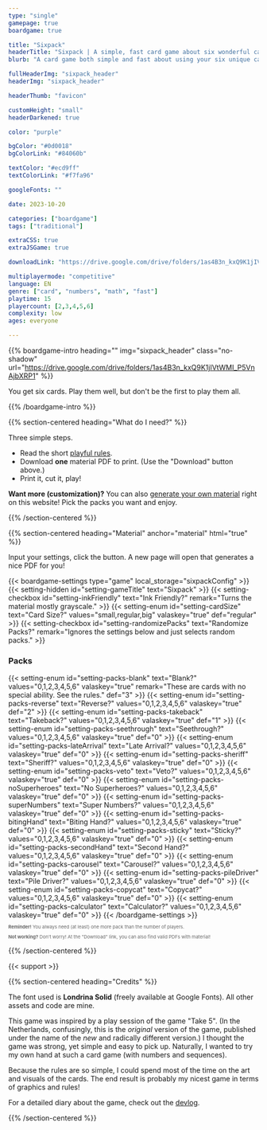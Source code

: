 ```yaml
---
type: "single"
gamepage: true
boardgame: true

title: "Sixpack"
headerTitle: "Sixpack | A simple, fast card game about six wonderful cards."
blurb: "A card game both simple and fast about using your six unique cards as best you can, while predicting how the others will use theirs."

fullHeaderImg: "sixpack_header"
headerImg: "sixpack_header"

headerThumb: "favicon"

customHeight: "small"
headerDarkened: true

color: "purple"

bgColor: "#0d0018"
bgColorLink: "#84060b"

textColor: "#ecd9ff"
textColorLink: "#f7fa96"

googleFonts: ""

date: 2023-10-20

categories: ["boardgame"]
tags: ["traditional"]

extraCSS: true
extraJSGame: true

downloadLink: "https://drive.google.com/drive/folders/1as4B3n_kxQ9K1jIVtWMI_P5VnAjbXRP1"

multiplayermode: "competitive"
language: EN
genre: ["card", "numbers", "math", "fast"]
playtime: 15
playercount: [2,3,4,5,6]
complexity: low
ages: everyone

---
```


{{% boardgame-intro heading="" img="sixpack_header" class="no-shadow" url="https://drive.google.com/drive/folders/1as4B3n_kxQ9K1jIVtWMI_P5VnAjbXRP1" %}}

You get six cards. Play them well, but don't be the first to play them all.

{{% /boardgame-intro %}}

{{% section-centered heading="What do I need?" %}}

Three simple steps.
* Read the short [playful rules](rules).
* Download **one** material PDF to print. (Use the "Download" button above.)
* Print it, cut it, play!

**Want more (customization)?** You can also [generate your own material](#material) right on this website! Pick the packs you want and enjoy.

{{% /section-centered %}}

{{% section-centered heading="Material" anchor="material" html="true" %}}

<p>Input your settings, click the button. A new page will open that generates a nice PDF for you!</p>

{{< boardgame-settings type="game" local_storage="sixpackConfig" >}}
	{{< setting-hidden id="setting-gameTitle" text="Sixpack" >}}
  {{< setting-checkbox id="setting-inkFriendly" text="Ink Friendly?" remark="Turns the material mostly grayscale." >}}
  {{< setting-enum id="setting-cardSize" text="Card Size?" values="small,regular,big" valaskey="true" def="regular" >}}
  {{< setting-checkbox id="setting-randomizePacks" text="Randomize Packs?" remark="Ignores the settings below and just selects random packs." >}}
  <h3>Packs</h3>
  {{< setting-enum id="setting-packs-blank" text="Blank?" values="0,1,2,3,4,5,6" valaskey="true" remark="These are cards with no special ability. See the rules." def="3" >}}
  {{< setting-enum id="setting-packs-reverse" text="Reverse?" values="0,1,2,3,4,5,6" valaskey="true" def="2" >}}
  {{< setting-enum id="setting-packs-takeback" text="Takeback?" values="0,1,2,3,4,5,6" valaskey="true" def="1" >}}
  {{< setting-enum id="setting-packs-seethrough" text="Seethrough?" values="0,1,2,3,4,5,6" valaskey="true" def="0" >}}
  {{< setting-enum id="setting-packs-lateArrival" text="Late Arrival?" values="0,1,2,3,4,5,6" valaskey="true" def="0" >}}
  {{< setting-enum id="setting-packs-sheriff" text="Sheriff?" values="0,1,2,3,4,5,6" valaskey="true" def="0" >}}
  {{< setting-enum id="setting-packs-veto" text="Veto?" values="0,1,2,3,4,5,6" valaskey="true" def="0" >}}
  {{< setting-enum id="setting-packs-noSuperheroes" text="No Superheroes?" values="0,1,2,3,4,5,6" valaskey="true" def="0" >}}
  {{< setting-enum id="setting-packs-superNumbers" text="Super Numbers?" values="0,1,2,3,4,5,6" valaskey="true" def="0" >}}
  {{< setting-enum id="setting-packs-bitingHand" text="Biting Hand?" values="0,1,2,3,4,5,6" valaskey="true" def="0" >}}
  {{< setting-enum id="setting-packs-sticky" text="Sticky?" values="0,1,2,3,4,5,6" valaskey="true" def="0" >}}
  {{< setting-enum id="setting-packs-secondHand" text="Second Hand?" values="0,1,2,3,4,5,6" valaskey="true" def="0" >}}
  {{< setting-enum id="setting-packs-carousel" text="Carousel?" values="0,1,2,3,4,5,6" valaskey="true" def="0" >}}
  {{< setting-enum id="setting-packs-pileDriver" text="Pile Driver?" values="0,1,2,3,4,5,6" valaskey="true" def="0" >}}
  {{< setting-enum id="setting-packs-copycat" text="Copycat?" values="0,1,2,3,4,5,6" valaskey="true" def="0" >}}
  {{< setting-enum id="setting-packs-calculator" text="Calculator?" values="0,1,2,3,4,5,6" valaskey="true" def="0" >}}
{{< /boardgame-settings >}}

<p style="font-size:0.66em; opacity: 0.66;"><strong>Reminder!</strong> You always need (at least) one more pack than the number of players.</p> 

<p style="font-size:0.66em; opacity: 0.66;"><strong>Not working?</strong> Don't worry! At the "Download" link, you can also find valid PDFs with material!</p> 

{{% /section-centered %}}

{{< support >}}

{{% section-centered heading="Credits" %}}

The font used is **Londrina Solid** (freely available at Google Fonts). All other assets and code are mine.

This game was inspired by a play session of the game "Take 5". (In the Netherlands, confusingly, this is the _original_ version of the game, published under the name of the _new_ and radically different version.) I thought the game was strong, yet simple and easy to pick up. Naturally, I wanted to try my own hand at such a card game (with numbers and sequences).

Because the rules are so simple, I could spend most of the time on the art and visuals of the cards. The end result is probably my nicest game in terms of graphics and rules!

For a detailed diary about the game, check out the [devlog](https://pandaqi.com/blog/boardgames/sixpack).

{{% /section-centered %}}